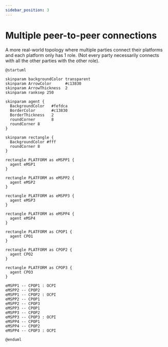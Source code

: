 ```yaml
---
sidebar_position: 3
---
```


# Multiple peer-to-peer connections

A more real-world topology where multiple parties connect their platforms
and each platform only has 1 role.
(Not every party necessarily connects with all the other parties with the other role).

```plantuml Figure 2. Multiple peer-to-peer topology example
@startuml

skinparam backgroundColor transparent
skinparam ArrowColor      #c13830
skinparam ArrowThickness  2
skinparam ranksep 250

skinparam agent {
  BackgroundColor   #fefdca
  BorderColor       #c13830
  BorderThickness   2
  roundCorner       8
  roundCorner 8
}

skinparam rectangle {
  BackgroundColor #fff
  roundCorner 8
}

rectangle PLATFORM as eMSPP1 {
  agent eMSP1
}

rectangle PLATFORM as eMSPP2 {
  agent eMSP2
}

rectangle PLATFORM as eMSPP3 {
  agent eMSP3
}

rectangle PLATFORM as eMSPP4 {
  agent eMSP4
}

rectangle PLATFORM as CPOP1 {
  agent CPO1
}

rectangle PLATFORM as CPOP2 {
  agent CPO2
}

rectangle PLATFORM as CPOP3 {
  agent CPO3
}

eMSPP1 -- CPOP1 : OCPI
eMSPP2 -- CPOP2
eMSPP1 -- CPOP2 : OCPI
eMSPP2 -- CPOP1
eMSPP2 -- CPOP3
eMSPP3 -- CPOP1
eMSPP3 -- CPOP2
eMSPP3 -- CPOP3 : OCPI
eMSPP4 -- CPOP1
eMSPP4 -- CPOP2
eMSPP4 -- CPOP3 : OCPI

@enduml
```
